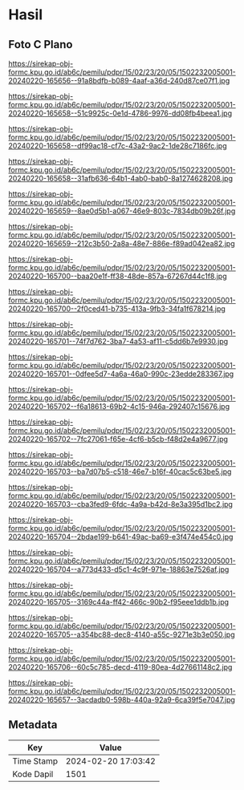 # Hasil

## Foto C Plano

https://sirekap-obj-formc.kpu.go.id/ab6c/pemilu/pdpr/15/02/23/20/05/1502232005001-20240220-165656--91a8bdfb-b089-4aaf-a36d-240d87ce07f1.jpg

https://sirekap-obj-formc.kpu.go.id/ab6c/pemilu/pdpr/15/02/23/20/05/1502232005001-20240220-165658--51c9925c-0e1d-4786-9976-dd08fb4beea1.jpg

https://sirekap-obj-formc.kpu.go.id/ab6c/pemilu/pdpr/15/02/23/20/05/1502232005001-20240220-165658--df99ac18-cf7c-43a2-9ac2-1de28c7186fc.jpg

https://sirekap-obj-formc.kpu.go.id/ab6c/pemilu/pdpr/15/02/23/20/05/1502232005001-20240220-165658--31afb636-64b1-4ab0-bab0-8a1274628208.jpg

https://sirekap-obj-formc.kpu.go.id/ab6c/pemilu/pdpr/15/02/23/20/05/1502232005001-20240220-165659--8ae0d5b1-a067-46e9-803c-7834db09b26f.jpg

https://sirekap-obj-formc.kpu.go.id/ab6c/pemilu/pdpr/15/02/23/20/05/1502232005001-20240220-165659--212c3b50-2a8a-48e7-886e-f89ad042ea82.jpg

https://sirekap-obj-formc.kpu.go.id/ab6c/pemilu/pdpr/15/02/23/20/05/1502232005001-20240220-165700--baa20e1f-ff38-48de-857a-67267d44c1f8.jpg

https://sirekap-obj-formc.kpu.go.id/ab6c/pemilu/pdpr/15/02/23/20/05/1502232005001-20240220-165700--2f0ced41-b735-413a-9fb3-34fa1f678214.jpg

https://sirekap-obj-formc.kpu.go.id/ab6c/pemilu/pdpr/15/02/23/20/05/1502232005001-20240220-165701--74f7d762-3ba7-4a53-af11-c5dd6b7e9930.jpg

https://sirekap-obj-formc.kpu.go.id/ab6c/pemilu/pdpr/15/02/23/20/05/1502232005001-20240220-165701--0dfee5d7-4a6a-46a0-990c-23edde283367.jpg

https://sirekap-obj-formc.kpu.go.id/ab6c/pemilu/pdpr/15/02/23/20/05/1502232005001-20240220-165702--f6a18613-69b2-4c15-946a-292407c15676.jpg

https://sirekap-obj-formc.kpu.go.id/ab6c/pemilu/pdpr/15/02/23/20/05/1502232005001-20240220-165702--7fc27061-f65e-4cf6-b5cb-f48d2e4a9677.jpg

https://sirekap-obj-formc.kpu.go.id/ab6c/pemilu/pdpr/15/02/23/20/05/1502232005001-20240220-165703--ba7d07b5-c518-46e7-b16f-40cac5c63be5.jpg

https://sirekap-obj-formc.kpu.go.id/ab6c/pemilu/pdpr/15/02/23/20/05/1502232005001-20240220-165703--cba3fed9-6fdc-4a9a-b42d-8e3a395d1bc2.jpg

https://sirekap-obj-formc.kpu.go.id/ab6c/pemilu/pdpr/15/02/23/20/05/1502232005001-20240220-165704--2bdae199-b641-49ac-ba69-e3f474e454c0.jpg

https://sirekap-obj-formc.kpu.go.id/ab6c/pemilu/pdpr/15/02/23/20/05/1502232005001-20240220-165704--a773d433-d5c1-4c9f-971e-18863e7526af.jpg

https://sirekap-obj-formc.kpu.go.id/ab6c/pemilu/pdpr/15/02/23/20/05/1502232005001-20240220-165705--3169c44a-ff42-466c-90b2-f95eee1ddb1b.jpg

https://sirekap-obj-formc.kpu.go.id/ab6c/pemilu/pdpr/15/02/23/20/05/1502232005001-20240220-165705--a354bc88-dec8-4140-a55c-9271e3b3e050.jpg

https://sirekap-obj-formc.kpu.go.id/ab6c/pemilu/pdpr/15/02/23/20/05/1502232005001-20240220-165706--60c5c785-decd-4119-80ea-4d27661148c2.jpg

https://sirekap-obj-formc.kpu.go.id/ab6c/pemilu/pdpr/15/02/23/20/05/1502232005001-20240220-165657--3acdadb0-598b-440a-92a9-6ca39f5e7047.jpg


## Metadata

| Key        | Value               |
| ---------- | ------------------- |
| Time Stamp | 2024-02-20 17:03:42 |
| Kode Dapil | 1501                |



